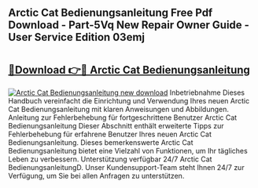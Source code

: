 ## Arctic Cat Bedienungsanleitung Free Pdf Download - Part-5Vq New Repair Owner Guide - User Service Edition 03emj

# <h2><a href="http://df5g90h.blite.top/?on=Arctic+Cat+Bedienungsanleitung">🔗Download 👉🔴 Arctic Cat Bedienungsanleitung</a></h2>

[![Arctic Cat Bedienungsanleitung new download](https://i.imgur.com/lujVjoI.png)](http://df5g90h.blite.top/?on=Arctic+Cat+Bedienungsanleitung)
Inbetriebnahme Dieses Handbuch vereinfacht die Einrichtung und Verwendung Ihres neuen Arctic Cat Bedienungsanleitung mit klaren Anweisungen und Abbildungen. Anleitung zur Fehlerbehebung für fortgeschrittene Benutzer Arctic Cat Bedienungsanleitung Dieser Abschnitt enthält erweiterte Tipps zur Fehlerbehebung für erfahrene Benutzer Ihres neuen Arctic Cat Bedienungsanleitung. Dieses bemerkenswerte Arctic Cat Bedienungsanleitung bietet eine Vielzahl von Funktionen, um Ihr tägliches Leben zu verbessern. Unterstützung verfügbar 24/7 Arctic Cat BedienungsanleitungD. Unser Kundensupport-Team steht Ihnen 24/7 zur Verfügung, um Sie bei allen Anfragen zu unterstützen.
